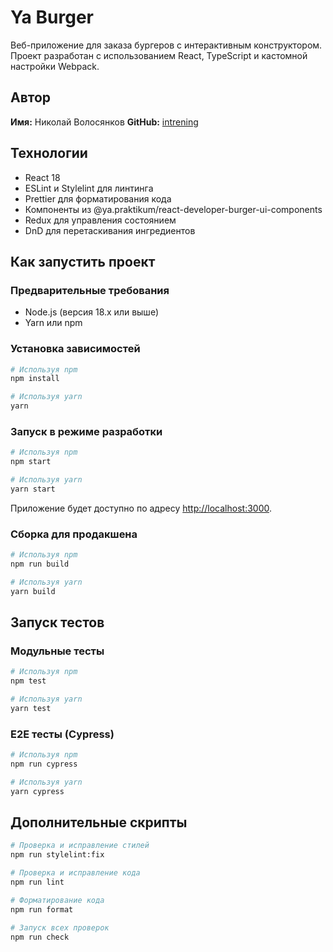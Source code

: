 # Ya Burger

Веб-приложение для заказа бургеров с интерактивным конструктором. Проект разработан с использованием React, TypeScript и кастомной настройки Webpack.

## Автор

**Имя:** Николай Волосянков
**GitHub:** [intrening](https://github.com/intrening)

## Технологии

- React 18
- ESLint и Stylelint для линтинга
- Prettier для форматирования кода
- Компоненты из @ya.praktikum/react-developer-burger-ui-components
- Redux для управления состоянием
- DnD для перетаскивания ингредиентов

## Как запустить проект

### Предварительные требования

- Node.js (версия 18.x или выше)
- Yarn или npm

### Установка зависимостей

```bash
# Используя npm
npm install

# Используя yarn
yarn
```

### Запуск в режиме разработки

```bash
# Используя npm
npm start

# Используя yarn
yarn start
```

Приложение будет доступно по адресу [http://localhost:3000](http://localhost:3000).

### Сборка для продакшена

```bash
# Используя npm
npm run build

# Используя yarn
yarn build
```

## Запуск тестов

### Модульные тесты

```bash
# Используя npm
npm test

# Используя yarn
yarn test
```

### E2E тесты (Cypress)

```bash
# Используя npm
npm run cypress

# Используя yarn
yarn cypress
```

## Дополнительные скрипты

```bash
# Проверка и исправление стилей
npm run stylelint:fix

# Проверка и исправление кода
npm run lint

# Форматирование кода
npm run format

# Запуск всех проверок
npm run check
```
